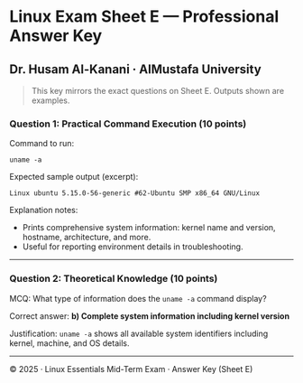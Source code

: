 # Linux Exam Sheet E — Professional Answer Key
## Dr. Husam Al-Kanani · AlMustafa University

> This key mirrors the exact questions on Sheet E. Outputs shown are examples.

### Question 1: Practical Command Execution (10 points)
Command to run:

`uname -a`

Expected sample output (excerpt):

```
Linux ubuntu 5.15.0-56-generic #62-Ubuntu SMP x86_64 GNU/Linux
```

Explanation notes:
- Prints comprehensive system information: kernel name and version, hostname, architecture, and more.
- Useful for reporting environment details in troubleshooting.

---

### Question 2: Theoretical Knowledge (10 points)
MCQ: What type of information does the `uname -a` command display?

Correct answer: **b) Complete system information including kernel version**

Justification: `uname -a` shows all available system identifiers including kernel, machine, and OS details.

---

© 2025 · Linux Essentials Mid-Term Exam · Answer Key (Sheet E)
